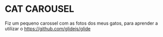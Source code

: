 # CAT CAROUSEL
Fiz um pequeno carossel com as fotos dos meus gatos, para aprender a utilizar o https://github.com/glidejs/glide


